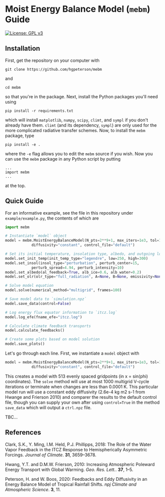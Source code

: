 # Moist Energy Balance Model (`mebm`) Guide

[![License: GPL v3](https://img.shields.io/badge/License-GPLv3-blue.svg)](https://www.gnu.org/licenses/gpl-3.0)

## Installation
First, get the repository on your computer with
```
git clone https://github.com/hgpeterson/mebm
```
and  
```
cd mebm
``` 
so that you're in the package.
Next, install the Python packages you'll need using 
```
pip install -r requirements.txt
```
which will install `matplotlib`, `numpy`, `scipy`, `climt`, and `sympl` if you don't already have them.
`climt` (and its dependency, `sympl`) are only used for the more complicated radiative transfer schemes.
Now, to install the `mebm` package, type
```
pip install -e .
```
where the `-e` flag allows you to edit the `mebm` source if you wish. 
Now you can use the `mebm` package in any Python script by putting 
```
...
import mebm
...
```
at the top.

## Quick Guide
For an informative example, see the file in this repository under `example/example.py`, the contents of which are 

```python 
import mebm 

# Instantiate `model` object
model = mebm.MoistEnergyBalanceModel(N_pts=2**9+1, max_iters=1e3, tol=1e-4, 
            diffusivity="constant", control_file="default")

# Set its initial temperature, insolation type, albedo, and outgoing longwave
model.set_init_temp(init_temp_type="legendre", low=250, high=300)
model.set_insol(insol_type="perturbation", perturb_center=15, 
            perturb_spread=4.94, perturb_intensity=10)
model.set_albedo(al_feedback=True, alb_ice=0.6, alb_water=0.2)
model.set_olr(olr_type="full_radiation", A=None, B=None, emissivity=None)

# Solve model equation
model.solve(numerical_method="multigrid", frames=100)

# Save model data to `simulation.npz`
model.save_data(control=False)

# Log energy flux equator information to `itcz.log`
model.log_efe(fname_efe="itcz.log")

# Calculate climate feedback transports 
model.calculate_feedbacks()

# Create some plots based on model solution
model.save_plots()
```
Let's go through each line. First, we instantiate a `model` object with
```python
model = mebm.MoistEnergyBalanceModel(N_pts=2**9+1, max_iters=1e3, tol=1e-4, 
            diffusivity="constant", control_file="default")
```
This creates a model with 513 evenly spaced gridpoints (in x = sin(phi) coordinates).
The `solve` method will use at most 1000 multigrid V-cycle iterations or terminate when changes are less than 0.0001 K.
This particular model run will use a constant eddy diffusivity (2.6e-4 kg m2 s-1 from Hwange and Frierson 2010) and comparer the results to the default control file, though you can supply your own after using `control=True` in the method `save_data` which will output a `ctrl.npz` file.

TBC...



## References
Clark, S.K., Y. Ming, I.M. Held, P.J. Phillipps, 2018: The Role of the Water Vapor Feedback in the ITCZ Response to Hemispherically Asymmetric Forcings. *Journal of Climate*. **31**, 3659–3678.

Hwang, Y.T. and D.M.W. Frierson, 2010: Increasing Atmospheric Poleward Energy Transport with Global Warming. *Geo. Res. Lett.*. **37**, 1–5.

Peterson, H. and W. Boos, 2020: Feedbacks and Eddy Diffusivity in an Energy Balance Model of Tropical Rainfall Shifts. *npj Climate and Atmospheric Science*. **3**, 11.
